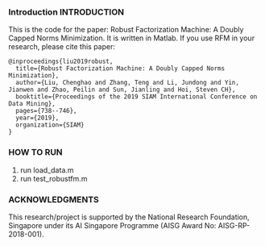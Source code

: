 
### Introduction INTRODUCTION
This is the code for the paper: Robust Factorization Machine: A Doubly Capped Norms Minimization. It is written in Matlab. If you use RFM in your research, please cite this paper:

```
@inproceedings{liu2019robust,
  title={Robust Factorization Machine: A Doubly Capped Norms Minimization},
  author={Liu, Chenghao and Zhang, Teng and Li, Jundong and Yin, Jianwen and Zhao, Peilin and Sun, Jianling and Hoi, Steven CH},
  booktitle={Proceedings of the 2019 SIAM International Conference on Data Mining},
  pages={738--746},
  year={2019},
  organization={SIAM}
}
```

### HOW TO RUN
1. run load_data.m
2. run test_robustfm.m


### ACKNOWLEDGMENTS
This research/project is supported by the National Research Foundation, Singapore under its AI Singapore Programme (AISG Award No: AISG-RP-2018-001). 